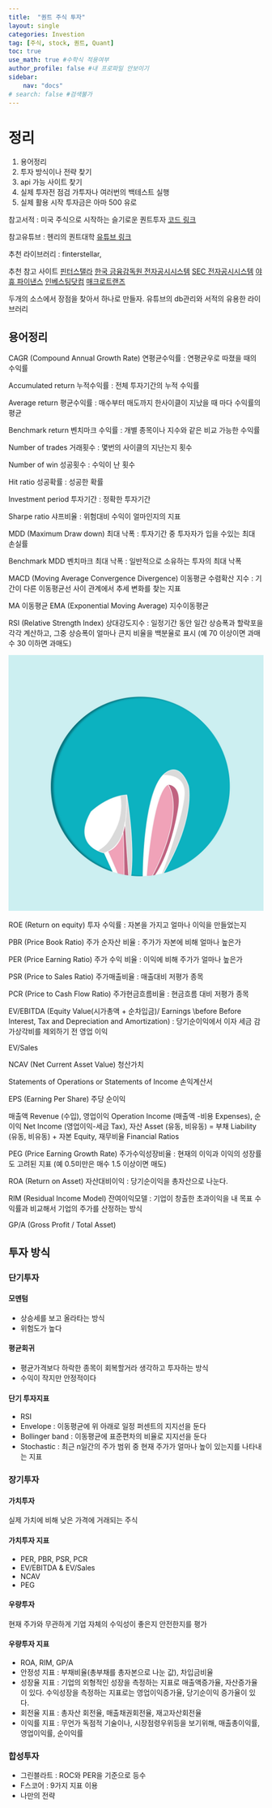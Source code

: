 ```yaml
---
title:  "퀀트 주식 투자"
layout: single
categories: Investion
tag: [주식, stock, 퀀트, Quant]
toc: true
use_math: true #수학식 적용여부
author_profile: false #내 프로파일 안보이기
sidebar:
    nav: "docs" 
# search: false #검색불가
---
```

# 정리
1. 용어정리
1. 투자 방식이나 전략 찾기
1. api 가능 사이트 찾기
1. 실제 투자전 점검 가투자나 여러번의 백테스트 실행
1. 실제 활용 시작 투자금은 아마 500 유로

참고서적 : 미국 주식으로 시작하는 슬기로운 퀀트투자
[코드 링크](https://github.com/finterstellar/quant_machine)  

참고유튜브 : 헨리의 퀀트대학
[유튜브 링크](https://www.youtube.com/@quant_univ)

추천 라이브러리
: finterstellar, 

추천 참고 사이트
[핀터스탤라](https://finterstellar.com/)
[한국 금융감독원 전자공시시스템](http://dart.fss.or.kr/)
[SEC 전자공시시스템](https://www.sec.gov/edgar.shtml)
[야휴 파이낸스](https://finance.yahoo.com)
[인베스팅닷컴](https://investing.com)
[매크로트랜즈](https://macrotrends.net)


두개의 소스에서 장점을 찾아서 하나로 만들자. 유튜브의 db관리와 서적의 유용한 라이브러리

## 용어정리

CAGR (Compound Annual Growth Rate) 연평균수익률
: 연평균우로 따졌을 때의 수익률

Accumulated return 누적수익률
: 전체 투자기간의 누적 수익률

Average return 평균수익률
: 매수부터 매도까지 한사이클이 지났을 때 마다 수익률의 평균

Benchmark return 벤치마크 수익률
: 개별 종목이나 지수와 같은 비교 가능한 수익률

Number of trades 거래횟수
: 몇번의 사이클의 지난는지 횟수

Number of win 성공횟수
: 수익이 난 횟수

Hit ratio 성공확률
: 성공한 확률

Investment period 투자기간
: 정확한 투자기간

Sharpe ratio 샤프비율
: 위험대비 수익이 얼마인지의 지표

MDD (Maximum Draw down) 최대 낙폭
: 투자기간 중 투자자가 입을 수있는 최대 손실률

Benchmark MDD 벤치마크 최대 낙폭
: 일반적으로 소유하는 투자의 최대 낙폭

MACD (Moving Average Convergence Divergence) 이동평균 수렴확산 지수
: 기간이 다른 이동평균선 사이 관계에서 추세 변화를 찾는 지표

MA 이동평균
EMA (Exponential Moving Average) 지수이동평균

RSI (Relative Strength Index) 상대강도지수
: 일정기간 동안 일간 상승폭과 할락포을 각각 계산하고, 그중 상승폭이 얼마나 큰지 비율을 백분율로 표시 (예 70 이상이면 과매수 30 이하면 과매도)

![주가 자본 이익](/assets/images/hexe.jpg)

ROE (Return on equity) 투자 수익률
: 자본을 가지고 얼마나 이익을 만들었는지

PBR (Price Book Ratio) 주가 순자산 비율
: 주가가 자본에 비해 얼마나 높은가

PER (Price Earning Ratio) 주가 수익 비율
: 이익에 비해 주가가 얼마나 높은가

PSR (Price to Sales Ratio) 주가매출비율
: 매출대비 저평가 종목

PCR (Price to Cash Flow Ratio) 주가현금흐름비율
: 현금흐름 대비 저평가 종목

EV/EBITDA (Equity Value(시가총액 + 순차입금)/ Earnings \before Before Interest, Tax and Depreciation and Amortization)
:  당기순이익에서 이자 세금 감가상각비를 제외하기 전 영업 이익

EV/Sales

NCAV (Net Current Asset Value) 청산가치

Statements of Operations or Statements of Income 손익계산서

EPS (Earning Per Share) 주당 순이익

매출액 Revenue (수입), 영업이익 Operation Income (매출액 -비용 Expenses), 순이익 Net Income (영업이익-세금 Tax), 자산 Asset (유동, 비유동) = 부채 Liability (유동, 비유동) + 자본 Equity, 재무비율 Financial Ratios

PEG (Price Earning Growth Rate) 주가수익성장비율
: 현재의 이익과 이익의 성장률도 고려된 지표 (예 0.5미만은 매수 1.5 이상이면 매도)

ROA (Return on Asset) 자산대비이익
: 당기순이익을 총자산으로 나눈다.

RIM (Residual Income Model) 잔여이익모델
: 기업이 창출한 초과이익을 내 목표 수익률과 비교해서 기업의 주가를 산정하는 방식

GP/A (Gross Profit / Total Asset)



## 투자 방식
### 단기투자
#### 모멘텀
- 상승세를 보고 올라타는 방식
- 위험도가 높다
#### 평균회귀
- 평균가격보다 하락한 종목이 회복할거라 생각하고 투자하는 방식
- 수익이 작지만 안정적이다
#### 단기 투자지표
- RSI
- Envelope : 이동평균에 위 아래로 일정 퍼센트의 지지선을 둔다
- Bollinger band : 이동평균에 표준편차의 비율로 지지선을 둔다
- Stochastic : 최근 n일간의 주가 범위 중 현재 주가가 얼마나 높이 있는지를 나타내는 지표
### 장기투자
#### 가치투자
실제 가치에 비해 낮은 가격에 거래되는 주식
#### 가치투자 지표
- PER, PBR, PSR, PCR
- EV/EBITDA & EV/Sales
- NCAV 
- PEG
#### 우량투자
현재 주가와 무관하게 기업 자체의 수익성이 좋은지 안전한지를 평가
#### 우량투자 지표
- ROA, RIM, GP/A
- 안정성 지표 : 부채비율(총부채를 총자본으로 나눈 값), 차입금비율
- 성장율 지표 : 기업의 외형적인 성장을 측정하는 지표로 매출액증가율, 자산증가율이 있다. 수익성장을 측정하는 지표로는 영업이익증가율, 당기순이익 증가율이 있다.
- 회전율 지표 : 총자산 회전율, 매출채권회전율, 재고자산회전율
- 이익률 지표 : 무언가 독점적 기술이나, 시장점령우위등을 보기위해, 매출총이익률,영업이익률, 순이익률

### 합성투자
- 그린블라트 : ROC와 PER을 기준으로 등수
- F스코어 : 9가지 지표 이용
- 나만의 전략 